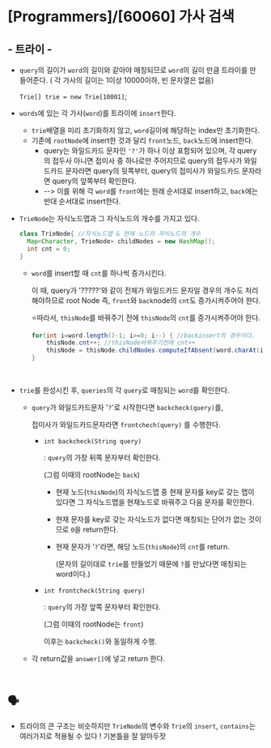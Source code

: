 # [Programmers]/[60060] 가사 검색

## - 트라이 -

* `query`의 길이가 `word`의 길이와 같아야 매칭되므로 `word`의 길이 만큼 트라이를 만들어준다. ( 각 가사의 길이는 1이상 10000이하, 빈 문자열은 없음)

  `Trie[] trie = new Trie[10001]`;

* `words`에 있는 각 가사(`word`)를 트라이에 `insert`한다.

  * `trie`배열을 미리 초기화하지 않고, `word`길이에 해당하는 index만 초기화한다.
  * 기존에 `rootNode`에 insert한 것과 달리 `front`노드, `back`노드에 insert한다.
    * query는 와일드카드 문자인 `'?'`가 하나 이상 포함되어 있으며, 각 query의 접두사 아니면 접미사 중 하나로만 주어지므로 query의 접두사가 와일드카드 문자라면 query의 뒷쪽부터, query의 접미사가 와일드카드 문자라면 query의 앞쪽부터 확인한다. 
    * --> 이를 위해 각 `word`를 `front`에는 원래 순서대로 insert하고, `back`에는 반대 순서대로 insert한다.

* `TrieNode`는 자식노드맵과 그 자식노드의 개수를 가지고 있다.

  ```java
  class TrieNode{ //자식노드맵 & 현재 노드의 자식노드의 개수
  	Map<Character, TrieNode> childNodes = new HashMap();
  	int cnt = 0;
  }
  ```

  * `word`를 insert할 때 `cnt`를 하나씩 증가시킨다.

    이 때,  query가 '?????'와 같이 전체가 와일드카드 문자일 경우의 개수도 처리해야하므로 root Node 즉, `front`와 `back`node의 `cnt`도 증가시켜주어야 한다.

    :star:따라서, `thisNode`를 바꿔주기 전에 `thisNode`의 `cnt`를 증가시켜주어야 한다.

    ```java
    for(int i=word.length()-1; i>=0; i--) { //backinsert의 경우이다.
    	thisNode.cnt++; //thisNode바꿔주기전에 cnt++
    	thisNode = thisNode.childNodes.computeIfAbsent(word.charAt(i), c -> new TrieNode());
    }
    ```

    </br>

* `trie`를 완성시킨 후, `queries`의 각 `query`로 매칭되는 `word`를 확인한다.

  * `query`가 와일드카드문자 '`?`'로 시작한다면 `backcheck(query)`를,

    접미사가 와일드카드문자라면 `frontchech(query)` 를 수행한다.

    * `int backcheck(String query)`

      : `query`의 가장 뒤쪽 문자부터 확인한다.

      (그럼 이때의 rootNode는 `back`)

      - 현재 노드(`thisNode`)의 자식노드맵 중 현재 문자를 key로 갖는 맵이 있다면 그 자식노드맵을 현재노드로 바꿔주고 다음 문자를 확인한다.

      - 현재 문자를 key로 갖는 자식노드가 없다면 매칭되는 단어가 없는 것이므로 `0`을 return한다.

      - 현재 문자가 '`?`'라면, 해당 노드(`thisNode`)의 `cnt`를 return.

        (문자의 길이대로 `trie`를 만들었기 때문에 `?`를 만났다면 매칭되는 word이다.)

    * `int frontcheck(String query)`

      : `query`의 가장 앞쪽 문자부터 확인한다.

      (그럼 이때의 rootNode는 `front`)

      이후는 `backcheck()`와 동일하게 수행.

  * 각 return값을 `answer[]`에 넣고 return 한다.

</br>

## :speaking_head:

* 트라이의 큰 구조는 비슷하지만 `TrieNode`의 변수와 `Trie`의 `insert`, `contains`는 여러가지로 적용될 수 있다 ! 기본틀을 잘 알아두잣

